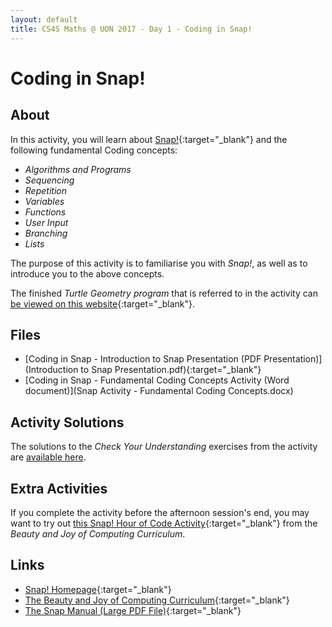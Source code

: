 ```yaml
---
layout: default
title: CS4S Maths @ UON 2017 - Day 1 - Coding in Snap!
---
```


# Coding in Snap!

## About

In this activity, you will learn about [Snap!](http://snap.berkeley.edu/){:target="_blank"} and the following fundamental Coding concepts:

- *Algorithms and Programs*
- *Sequencing*
- *Repetition*
- *Variables*
- *Functions*
- *User Input*
- *Branching*
- *Lists*

The purpose of this activity is to familiarise you with *Snap!*, as well as to introduce you to the above concepts.

The finished *Turtle Geometry program* that is referred to in the activity can [be viewed on this website](http://snap.berkeley.edu/snapsource/snap.html#present:Username=hckmd&ProjectName=Turtle%20Geometry){:target="_blank"}.

## Files

- [Coding in Snap - Introduction to Snap Presentation (PDF Presentation)](Introduction to Snap Presentation.pdf){:target="_blank"}
- [Coding in Snap - Fundamental Coding Concepts Activity (Word document)](Snap Activity - Fundamental Coding Concepts.docx)

## Activity Solutions

The solutions to the *Check Your Understanding* exercises from the activity are [available here](solutions).

## Extra Activities

If you complete the activity before the afternoon session's end, you may want to try out [this Snap! Hour of Code Activity](http://snap.berkeley.edu/hoc/#1){:target="_blank"} from the *Beauty and Joy of Computing Curriculum*.

## Links

- [Snap! Homepage](http://snap.berkeley.edu/index.html){:target="_blank"}
- [The Beauty and Joy of Computing Curriculum](http://bjc.berkeley.edu/website/curriculum.html){:target="_blank"}
- [The Snap Manual (Large PDF File)](https://snap.berkeley.edu/SnapManual.pdf){:target="_blank"}